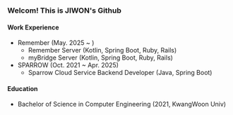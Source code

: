 ### Welcom! This is JIWON's Github
#### Work Experience
- Remember (May. 2025 ~ )
  - Remember Server (Kotlin, Spring Boot, Ruby, Rails)
  - myBridge Server (Kotlin, Spring Boot, Ruby, Rails)
- SPARROW (Oct. 2021 ~ Apr. 2025)
  - Sparrow Cloud Service Backend Developer (Java, Spring Boot)

#### Education

- Bachelor of Science in Computer Engineering (2021, KwangWoon Univ)

